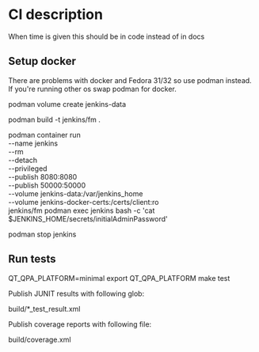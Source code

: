 # CI description

When time is given this should be in code instead of in docs

## Setup docker


There are problems with docker and Fedora 31/32 so use podman instead.
If you're running other os swap podman for docker.

podman volume create jenkins-data

podman build -t jenkins/fm .

podman container run \
  --name jenkins \
  --rm \
  --detach \
  --privileged \
  --publish 8080:8080 \
  --publish 50000:50000 \
  --volume jenkins-data:/var/jenkins_home \
  --volume jenkins-docker-certs:/certs/client:ro \
  jenkins/fm
podman exec jenkins bash -c 'cat $JENKINS_HOME/secrets/initialAdminPassword'

podman stop jenkins


## Run tests

QT_QPA_PLATFORM=minimal
export QT_QPA_PLATFORM
make test


Publish JUNIT results with following glob:

build/*_test_result.xml

Publish coverage reports  with following file:

build/coverage.xml